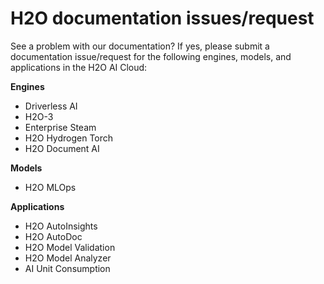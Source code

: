 # H2O documentation issues/request 


See a problem with our documentation? If yes, please submit a documentation issue/request for the following engines, models, and applications in the H2O AI Cloud: 

**Engines**

- Driverless AI 
- H2O-3
- Enterprise Steam 
- H2O Hydrogen Torch 
- H2O Document AI


**Models**

- H2O MLOps 


**Applications** 

- H2O AutoInsights 
- H2O AutoDoc 
- H2O Model Validation 
- H2O Model Analyzer 
- AI Unit Consumption 

